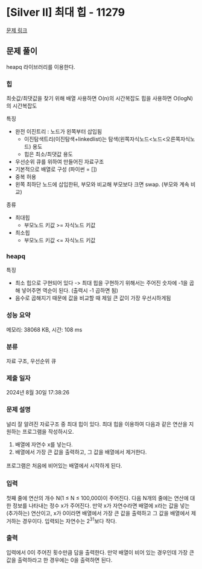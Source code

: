 # [Silver II] 최대 힙 - 11279 

[문제 링크](https://www.acmicpc.net/problem/11279) 

## 문제 풀이
heapq 라이브러리를 이용한다.


### 힙
최솟값/최댓값을 찾기 위해 배열 사용하면 O(n)의 시간복잡도
힙을 사용하면 O(logN)의 시간복잡도

특징
- 완전 이진트리 : 노드가 왼쪽부터 삽입됨
  - 이진탐색트리(이진탐색+linkedlist)는 탐색(왼쪽자식노드<노드<오른쪽자식노드) 용도
  - 힙은 최소/최댓값 용도
- 우선순위 큐를 위하여 만들어진 자료구조
- 기본적으로 배열로 구성 (파이썬 = [])
- 중복 허용
- 왼쪽 최하단 노드에 삽입한뒤, 부모와 비교해 부모보다 크면 swap. (부모와 계속 비교)

종류
- 최대힙
  - 부모노드 키값 >= 자식노드 키값
- 최소힙
  - 부모노드 키값 <= 자식노드 키값



### heapq
특징
- 최소 힙으로 구현되어 있다 -> 최대 힙을 구현하기 위해서는 주어진 숫자에 -1을 곱해 넣어주면 역순이 된다. (출력시 -1 곱하면 됨)
- 음수로 곱해지기 때문에 값을 비교할 때 제일 큰 값이 가장 우선시하게됨


### 성능 요약

메모리: 38068 KB, 시간: 108 ms

### 분류

자료 구조, 우선순위 큐

### 제출 일자

2024년 8월 30일 17:38:26

### 문제 설명

<p>널리 잘 알려진 자료구조 중 최대 힙이 있다. 최대 힙을 이용하여 다음과 같은 연산을 지원하는 프로그램을 작성하시오.</p>

<ol>
	<li>배열에 자연수 x를 넣는다.</li>
	<li>배열에서 가장 큰 값을 출력하고, <span style="line-height:1.6em">그 값을 배열에서 제거한다. </span></li>
</ol>

<p><span style="line-height:1.6em">프로그램은 처음에 비어있는 배열에서 시작하게 된다.</span></p>

### 입력 

 <p>첫째 줄에 연산의 개수 N(1 ≤ N ≤ 100,000)이 주어진다. 다음 N개의 줄에는 연산에 대한 정보를 나타내는 정수 x가 주어진다. 만약 x가 자연수라면 배열에 x라는 값을 넣는(추가하는) 연산이고, x가 0이라면 배열에서 가장 큰 값을 출력하고 그 값을 배열에서 제거하는 경우이다. 입력되는 자연수는 2<sup>31</sup>보다 작다.</p>

### 출력 

 <p>입력에서 0이 주어진 횟수만큼 답을 출력한다. 만약 배열이 비어 있는 경우인데 가장 큰 값을 출력하라고 한 경우에는 0을 출력하면 된다.</p>

